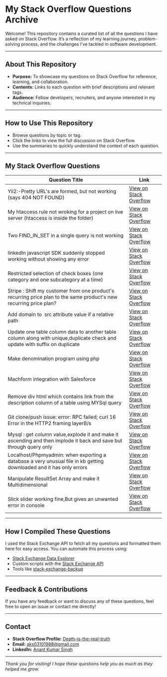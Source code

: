# My Stack Overflow Questions Archive

Welcome! This repository contains a curated list of all the questions I have asked on Stack Overflow. It’s a reflection of my learning journey, problem-solving process, and the challenges I’ve tackled in software development.

---

## About This Repository

- **Purpose:** To showcase my questions on Stack Overflow for reference, learning, and collaboration.
- **Contents:** Links to each question with brief descriptions and relevant tags.
- **Audience:** Fellow developers, recruiters, and anyone interested in my technical inquiries.

---

## How to Use This Repository

- Browse questions by topic or tag.
- Click the links to view the full discussion on Stack Overflow.
- Use the summaries to quickly understand the context of each question.

---

## My Stack Overflow Questions

| Question Title                                                                                 | Link                                                                 |
|-----------------------------------------------------------------------------------------------|----------------------------------------------------------------------|
| Yii2:-Pretty URL's are formed, but not working (says 404 NOT FOUND)                           | [View on Stack Overflow](https://stackoverflow.com/questions/41239858/yii2-pretty-urls-are-formed-but-not-working-says-404-not-found) |
| My htaccess rule not wroking for a project on live server (htaccess is inside the folder)      | [View on Stack Overflow](https://stackoverflow.com/questions/39630266/my-htaccess-rule-not-wroking-for-a-project-on-live-server-htaccess-is-inside-th) |
| Two FIND_IN_SET in a single query is not working                                               | [View on Stack Overflow](https://stackoverflow.com/questions/38237877/two-find-in-set-in-a-single-query-is-not-working) |
| linkedIn javascript SDK suddenly stopped working without showing any error                     | [View on Stack Overflow](https://stackoverflow.com/questions/54472894/linkedin-javascript-sdk-suddenly-stopped-working-without-showing-any-error) |
| Restricted selection of check boxes (one category and one subcategory at a time)               | [View on Stack Overflow](https://stackoverflow.com/questions/30415118/restricted-selection-of-check-boxes-one-category-and-one-subcategory-at-a-time) |
| Stripe : Shift my customer from one product's recurring price plan to the same product's new recurring price plan? | [View on Stack Overflow](https://stackoverflow.com/questions/76703408/stripe-shift-my-customer-from-one-products-recurring-price-plan-to-the-same-p) |
| Add domain to <img> src attribute value if a relative path                                     | [View on Stack Overflow](https://stackoverflow.com/questions/70503165/add-domain-to-img-src-attribute-value-if-a-relative-path) |
| Update one table column data to another table column along with unique,duplicate check and update with suffix on duplicate | [View on Stack Overflow](https://stackoverflow.com/questions/69793098/update-one-table-column-data-to-another-table-column-along-with-unique-duplicate) |
| Make denomination program using php                                                            | [View on Stack Overflow](https://stackoverflow.com/questions/68015625/make-denomination-program-using-php) |
| Machform integration with Salesforce                                                           | [View on Stack Overflow](https://stackoverflow.com/questions/46598707/machform-integration-with-salesforce) |
| Remove div html which contains link from the description column of a table using MYSql query    | [View on Stack Overflow](https://stackoverflow.com/questions/79345337/remove-div-html-which-contains-link-from-the-description-column-of-a-table-using) |
| Git clone/push issue: error: RPC failed; curl 16 Error in the HTTP2 framing layerB/s           | [View on Stack Overflow](https://stackoverflow.com/questions/78267333/git-clone-push-issue-error-rpc-failed-curl-16-error-in-the-http2-framing-laye) |
| Mysql : get column value,explode it and make it ascending and then implode it back and save but through query only | [View on Stack Overflow](https://stackoverflow.com/questions/76975458/mysql-get-column-value-explode-it-and-make-it-ascending-and-then-implode-it-ba) |
| Localhost/Phpmyadmin: when exporting a database a very unusual file in kb getting downloaded and it has only errors | [View on Stack Overflow](https://stackoverflow.com/questions/76233404/localhost-phpmyadmin-when-exporting-a-database-a-very-unusual-file-in-kb-gettin) |
| Manipulate ResultSet Array and make it Multidimensional                                        | [View on Stack Overflow](https://stackoverflow.com/questions/30798614/manipulate-resultset-array-and-make-it-multidimensional) |
| Slick slider working fine,But gives an unwanted error in console                               | [View on Stack Overflow](https://stackoverflow.com/questions/54627438/slick-slider-working-fine-but-gives-an-unwanted-error-in-console) |



---

## How I Compiled These Questions

I used the Stack Exchange API to fetch all my questions and formatted them here for easy access. You can automate this process using:

- [Stack Exchange Data Explorer](https://data.stackexchange.com/)
- Custom scripts with the [Stack Exchange API](https://api.stackexchange.com/)
- Tools like [stack-exchange-backup](https://github.com/mhdadk/stack-exchange-backup)

---

## Feedback & Contributions

If you have any feedback or want to discuss any of these questions, feel free to open an issue or contact me directly!

---

## Contact

- **Stack Overflow Profile:** [Death-is-the-real-truth](https://stackoverflow.com/users/4248328/death-is-the-real-truth)
- **Email:** aks03101988@gmail.com
- **LinkedIn:** [Anant Kumar Singh](https://www.linkedin.com/in/anant-singh-a31199348/)

---

*Thank you for visiting! I hope these questions help you as much as they helped me grow.*
